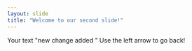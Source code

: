 ```yaml
---
layout: slide
title: "Welcome to our second slide!"
---
```

Your text "new change added "
Use the left arrow to go back!
